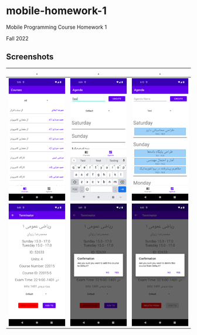 # mobile-homework-1

Mobile Programming Course Homework 1

Fall 2022

## Screenshots
. | . | .
:-:|:-:|:-:
![courses-fragment](screenshots/courses-fragment.png)|![create-agenda](screenshots/create-agenda.png)|![agenda-fragment](screenshots/agenda-fragment.png)
![course-activity](screenshots/course-activity.png)|![add-confirmation](screenshots/add-confirmation.png)|![delete-confirmation](screenshots/delete-confirmation.png)
